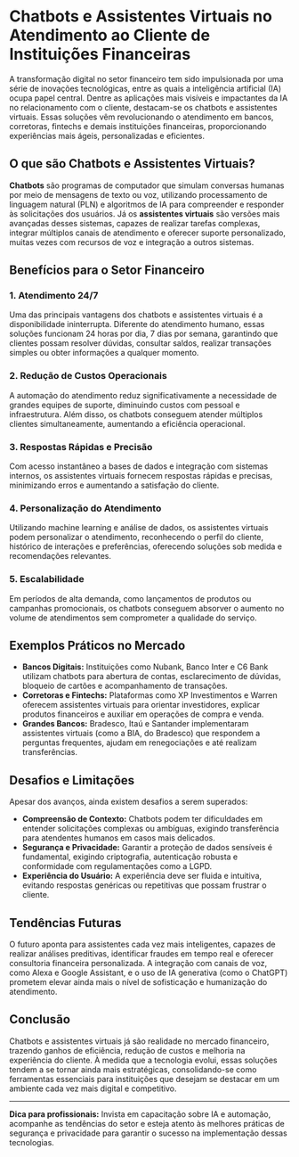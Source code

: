 # Chatbots e Assistentes Virtuais no Atendimento ao Cliente de Instituições Financeiras

A transformação digital no setor financeiro tem sido impulsionada por uma série de inovações tecnológicas, entre as quais a inteligência artificial (IA) ocupa papel central. Dentre as aplicações mais visíveis e impactantes da IA no relacionamento com o cliente, destacam-se os chatbots e assistentes virtuais. Essas soluções vêm revolucionando o atendimento em bancos, corretoras, fintechs e demais instituições financeiras, proporcionando experiências mais ágeis, personalizadas e eficientes.

## O que são Chatbots e Assistentes Virtuais?

**Chatbots** são programas de computador que simulam conversas humanas por meio de mensagens de texto ou voz, utilizando processamento de linguagem natural (PLN) e algoritmos de IA para compreender e responder às solicitações dos usuários. Já os **assistentes virtuais** são versões mais avançadas desses sistemas, capazes de realizar tarefas complexas, integrar múltiplos canais de atendimento e oferecer suporte personalizado, muitas vezes com recursos de voz e integração a outros sistemas.

## Benefícios para o Setor Financeiro

### 1. Atendimento 24/7

Uma das principais vantagens dos chatbots e assistentes virtuais é a disponibilidade ininterrupta. Diferente do atendimento humano, essas soluções funcionam 24 horas por dia, 7 dias por semana, garantindo que clientes possam resolver dúvidas, consultar saldos, realizar transações simples ou obter informações a qualquer momento.

### 2. Redução de Custos Operacionais

A automação do atendimento reduz significativamente a necessidade de grandes equipes de suporte, diminuindo custos com pessoal e infraestrutura. Além disso, os chatbots conseguem atender múltiplos clientes simultaneamente, aumentando a eficiência operacional.

### 3. Respostas Rápidas e Precisão

Com acesso instantâneo a bases de dados e integração com sistemas internos, os assistentes virtuais fornecem respostas rápidas e precisas, minimizando erros e aumentando a satisfação do cliente.

### 4. Personalização do Atendimento

Utilizando machine learning e análise de dados, os assistentes virtuais podem personalizar o atendimento, reconhecendo o perfil do cliente, histórico de interações e preferências, oferecendo soluções sob medida e recomendações relevantes.

### 5. Escalabilidade

Em períodos de alta demanda, como lançamentos de produtos ou campanhas promocionais, os chatbots conseguem absorver o aumento no volume de atendimentos sem comprometer a qualidade do serviço.

## Exemplos Práticos no Mercado

- **Bancos Digitais:** Instituições como Nubank, Banco Inter e C6 Bank utilizam chatbots para abertura de contas, esclarecimento de dúvidas, bloqueio de cartões e acompanhamento de transações.
- **Corretoras e Fintechs:** Plataformas como XP Investimentos e Warren oferecem assistentes virtuais para orientar investidores, explicar produtos financeiros e auxiliar em operações de compra e venda.
- **Grandes Bancos:** Bradesco, Itaú e Santander implementaram assistentes virtuais (como a BIA, do Bradesco) que respondem a perguntas frequentes, ajudam em renegociações e até realizam transferências.

## Desafios e Limitações

Apesar dos avanços, ainda existem desafios a serem superados:

- **Compreensão de Contexto:** Chatbots podem ter dificuldades em entender solicitações complexas ou ambíguas, exigindo transferência para atendentes humanos em casos mais delicados.
- **Segurança e Privacidade:** Garantir a proteção de dados sensíveis é fundamental, exigindo criptografia, autenticação robusta e conformidade com regulamentações como a LGPD.
- **Experiência do Usuário:** A experiência deve ser fluida e intuitiva, evitando respostas genéricas ou repetitivas que possam frustrar o cliente.

## Tendências Futuras

O futuro aponta para assistentes cada vez mais inteligentes, capazes de realizar análises preditivas, identificar fraudes em tempo real e oferecer consultoria financeira personalizada. A integração com canais de voz, como Alexa e Google Assistant, e o uso de IA generativa (como o ChatGPT) prometem elevar ainda mais o nível de sofisticação e humanização do atendimento.

## Conclusão

Chatbots e assistentes virtuais já são realidade no mercado financeiro, trazendo ganhos de eficiência, redução de custos e melhoria na experiência do cliente. À medida que a tecnologia evolui, essas soluções tendem a se tornar ainda mais estratégicas, consolidando-se como ferramentas essenciais para instituições que desejam se destacar em um ambiente cada vez mais digital e competitivo.

---

**Dica para profissionais:** Invista em capacitação sobre IA e automação, acompanhe as tendências do setor e esteja atento às melhores práticas de segurança e privacidade para garantir o sucesso na implementação dessas tecnologias.